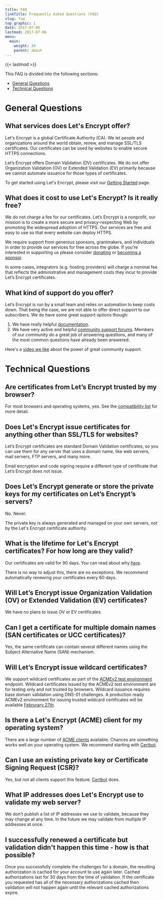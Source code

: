 ```yaml
---
title: FAQ
linkTitle: Frequently Asked Questions (FAQ)
slug: faq
top_graphic: 1
date: 2017-07-06
lastmod: 2017-07-06
menu:
  main:
    weight: 30
    parent: about
---
```


{{< lastmod >}}

This FAQ is divided into the following sections:

* [General Questions](#general)
* [Technical Questions](#technical)

# <a name="general">General Questions</a>

## What services does Let's Encrypt offer?

Let's Encrypt is a global Certificate Authority (CA). We let people and organizations around the world obtain, renew, and manage SSL/TLS certificates. Our certificates can be used by websites to enable secure HTTPS connections.

Let’s Encrypt offers Domain Validation (DV) certificates. We do not offer Organization Validation (OV) or Extended Validation (EV) primarily because we cannot automate issuance for those types of certificates.

To get started using Let's Encrypt, please visit our [Getting Started](https://letsencrypt.org/getting-started/) page.

## What does it cost to use Let's Encrypt? Is it really free?

We do not charge a fee for our certificates. Let’s Encrypt is a nonprofit, our mission is to create a more secure and privacy-respecting Web by promoting the widespread adoption of HTTPS. Our services are free and easy to use so that every website can deploy HTTPS.

We require support from generous sponsors, grantmakers, and individuals in order to provide our services for free across the globe. If you're interested in supporting us please consider [donating](/donate/) or [becoming a sponsor](/become-a-sponsor/).

In some cases, integrators (e.g. hosting providers) will charge a nominal fee that reflects the administrative and management costs they incur to provide Let’s Encrypt certificates.

## What kind of support do you offer?

Let’s Encrypt is run by a small team and relies on automation to keep costs down. That being the case, we are not able to offer direct support to our subscribers. We do have some great support options though:

1. We have really helpful [documentation](/docs/).
2. We have very active and helpful [community support forums](https://community.letsencrypt.org/). Members of our community do a great job of answering questions, and many of the most common questions have already been answered.

Here's a [video we like](https://www.youtube.com/watch?v=Xe1TZaElTAs) about the power of great community support.

# <a name="technical">Technical Questions</a>

## Are certificates from Let’s Encrypt trusted by my browser?

For most browsers and operating systems, yes. See the [compatibility list](/docs/certificate-compatibility/) for more detail.

## Does Let's Encrypt issue certificates for anything other than SSL/TLS for websites?

Let’s Encrypt certificates are standard Domain Validation certificates, so you can use them for any server that uses a domain name, like web servers, mail servers, FTP servers, and many more.

Email encryption and code signing require a different type of certificate that Let’s Encrypt does not issue.

## Does Let’s Encrypt generate or store the private keys for my certificates on Let’s Encrypt’s servers?

No. Never.

The private key is always generated and managed on your own servers, not by the Let's Encrypt certificate authority.

## What is the lifetime for Let's Encrypt certificates? For how long are they valid?

Our certificates are valid for 90 days. You can read about why [here](https://letsencrypt.org/2015/11/09/why-90-days.html).

There is no way to adjust this, there are no exceptions. We recommend automatically renewing your certificates every 60 days.

## Will Let’s Encrypt issue Organization Validation (OV) or Extended Validation (EV) certificates?

We have no plans to issue OV or EV certificates.

## Can I get a certificate for multiple domain names (SAN certificates or UCC certificates)?

Yes, the same certificate can contain several different names using the Subject Alternative Name (SAN) mechanism.

## Will Let’s Encrypt issue wildcard certificates?

We support wildcard certificates as part of the [ACMEv2 test environment](https://community.letsencrypt.org/t/staging-endpoint-for-acme-v2/49605) endpoint. Wildcard certificates issued by the ACMEv2 test environment are for testing only and not trusted by browsers. Wildcard issuance requires base domain validation using DNS-01 challenges. A production ready ACMEv2 environment for issuing trusted wildcard certificates will be available [Februrary 27th](https://letsencrypt.org/2017/12/07/looking-forward-to-2018.html).

## Is there a Let's Encrypt (ACME) client for my operating system?

There are a large number of [ACME clients](/docs/client-options/) available. Chances are something works well on your operating system. We recommend starting with [Certbot](https://certbot.eff.org/).

## Can I use an existing private key or Certificate Signing Request (CSR)?

Yes, but not all clients support this feature. [Certbot](https://certbot.eff.org/) does.

## What IP addresses does Let's Encrypt use to validate my web server?

We don't publish a list of IP addresses we use to validate, because they may change at any time. In the future we may validate from multiple IP addresses at once.

## I successfully renewed a certificate but validation didn't happen this time - how is that possible?

Once you successfully complete the challenges for a domain, the resulting authorization is cached for your account to use again later. Cached authorizations last for 30 days from the time of validation.
If the certificate you requested has all of the necessary authorizations cached then validation will not happen again until the relevant cached authorizations expire.
